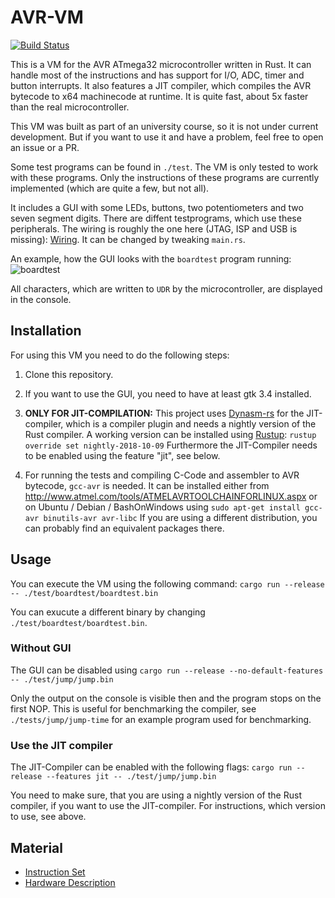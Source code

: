 # AVR-VM
[![Build Status](https://travis-ci.org/MackieLoeffel/avr-vm.svg?branch=master)](https://travis-ci.org/MackieLoeffel/avr-vm)

This is a VM for the AVR ATmega32 microcontroller written in Rust.
It can handle most of the instructions and has support for I/O, ADC,
timer and button interrupts. It also features a JIT compiler, which
compiles the AVR bytecode to x64 machinecode at runtime. It is quite
fast, about 5x faster than the real microcontroller.

This VM was built as part of an university course, so it is not under current
development. But if you want to use it and have a problem, feel free
to open an issue or a PR.

Some test programs can be found in `./test`. The VM is only tested to
work with these programs. Only the instructions of these programs
are currently implemented (which are quite a few, but not all).

It includes a GUI with some LEDs, buttons, two potentiometers and two
seven segment digits. There are diffent testprograms, which use
these peripherals. The wiring is roughly the one here (JTAG, ISP and
USB is missing): [Wiring](https://www4.cs.fau.de/Lehre/SS16/V_SPIC/Uebungen/Board/spicboard2_sch.pdf). It can be changed by tweaking `main.rs`.

An example, how the GUI looks with the `boardtest` program running:
![boardtest](https://mackieloeffel.github.io/boardtest.gif)

All characters, which are written to `UDR` by the microcontroller,
are displayed in the console.

## Installation

For using this VM you need to do the following steps:

1.  Clone this repository.

2.  If you want to use the GUI, you need to have at least gtk 3.4
    installed.

3.  **ONLY FOR JIT-COMPILATION:**
    This project uses [Dynasm-rs](https://github.com/CensoredUsername/dynasm-rs) for the JIT-compiler, which is a
    compiler plugin and needs a nightly version of the Rust compiler. A working
    version can be installed using [Rustup](https://rustup.rs/):
    `rustup override set nightly-2018-10-09`
    Furthermore the JIT-Compiler needs to be enabled using the feature "jit",
    see below.

4.  For running the tests and compiling C-Code and assembler to AVR
    bytecode, `gcc-avr` is needed. It can be installed either from
    <http://www.atmel.com/tools/ATMELAVRTOOLCHAINFORLINUX.aspx>
    or on Ubuntu / Debian / BashOnWindows using
    `sudo apt-get install gcc-avr binutils-avr avr-libc`
    If you are using a different distribution, you can probably find
    an equivalent packages there.

## Usage

You can execute the VM using the following command:
`cargo run --release -- ./test/boardtest/boardtest.bin`

You can exucute a different binary by changing `./test/boardtest/boardtest.bin`.

### Without GUI

The GUI can be disabled using
`cargo run --release --no-default-features -- ./test/jump/jump.bin`

Only the output on the console is visible then and the program
stops on the first NOP. This is useful for benchmarking the
compiler, see `./tests/jump/jump-time` for an example program used
for benchmarking.

### Use the JIT compiler

The JIT-Compiler can be enabled with the following flags:
`cargo run --release --features jit -- ./test/jump/jump.bin`

You need to make sure, that you are using a nightly version of the
Rust compiler, if you want to use the JIT-compiler. For
instructions, which version to use, see above.

## Material

-   [Instruction Set](http://www.atmel.com/images/Atmel-0856-AVR-Instruction-Set-Manual.pdf)
-   [Hardware Description](http://www.atmel.com/images/doc2503.pdf)

